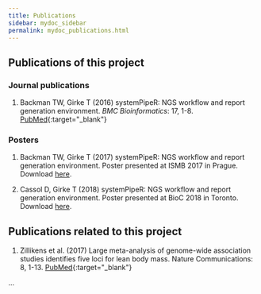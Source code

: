 ```yaml
---
title: Publications
sidebar: mydoc_sidebar
permalink: mydoc_publications.html
---
```


## Publications of this project 

### Journal publications

1. Backman TW, Girke T (2016) systemPipeR: NGS workflow and report generation environment. *BMC Bioinformatics*: 17, 1-8. [PubMed](http://www.ncbi.nlm.nih.gov/pubmed/27650223){:target="_blank"}

### Posters

1. Backman TW, Girke T (2017) systemPipeR: NGS workflow and report generation environment. Poster presented at ISMB 2017 in Prague. Download [here](https://drive.google.com/open?id=0B-lLYVUOliJFV1RGMkcyblBjekk).

2. Cassol D, Girke T (2018) systemPipeR: NGS workflow and report generation environment. Poster presented at BioC 2018 in Toronto. Download [here](https://raw.githubusercontent.com/tgirke/systemPipeR/gh-pages/images/Poster_BioC2018.pdf).


## Publications related to this project

1. Zillikens et al. (2017) Large meta-analysis of genome-wide association studies identifies five loci for lean body mass. Nature Communications: 8, 1-13. [PubMed](https://www.ncbi.nlm.nih.gov/pubmed/28724990){:target="_blank"}

...


